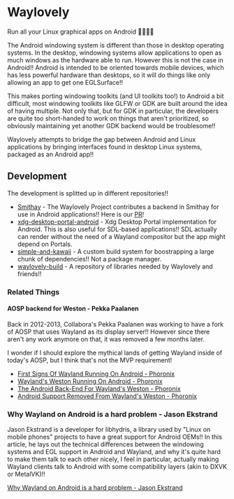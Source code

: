 # Waylovely
Run all your Linux graphical apps on Android 💖✨✨✨

The Android windowing system is different than those in desktop operating systems. In the desktop, windowing systems allow applications to open as much windows as the hardware able to run. However this is not the case in Android!! Android is intended to be oriented towards mobile devices, which has less powerful hardware than desktops, so it will do things like only allowing an app to get one EGLSurface!!

This makes porting windowing toolkits (and UI toolkits too!) to Android a bit difficult, most windowing toolkits like GLFW or GDK are built around the idea of having multiple. Not only that, but for GDK in particular, the developers are quite too short-handed to work on things that aren't prioritized, so obviously maintaining yet another GDK backend would be troublesome!!

Waylovely attempts to bridge the gap between Android and Linux applications by bringing interfaces found in desktop Linux systems, packaged as an Android app!!

## Development
The development is splitted up in different repositories!!

- [Smithay](https://github.com/Smithay/smithay) - The Waylovely Project contributes a backend in Smithay for use in Android applications!! Here is our [PR](https://github.com/Smithay/smithay/pull/711)!
- [xdg-desktop-portal-android](https://github.com/waylovely-project/xdg-desktop-portal-android) - Xdg Desktop Portal implementation for Android. This is also useful for SDL-based applications!! SDL actually can render without the need of a Wayland compositor but the app might depend on Portals.
- [simple-and-kawaii](https://github.com/waylovely-project/simple-and-kawaii) - A custom build system for boostrapping a large chunk of dependencies!! Not a package manager.
- [waylovely-build](https://github.com/waylovely-project/waylovely-buid) - A repository of libraries needed by Waylovely and friends!!

<!--## Step 1: Getting the compositor -->

### Related Things

#### AOSP backend for Weston - Pekka Paalanen

Back in 2012-2013, Collabora's Pekka Paalanen was working to have a fork of AOSP that uses Wayland as its display server!! However since there aren't any work anymore on that, it was removed a few months later.

I wonder if I should explore the mythical lands of getting Wayland inside of today's AOSP, but I think that's not the MVP requirement! 

- [First Signs Of Wayland Running On Android - Phoronix](https://www.phoronix.com/news/MTA5MzA)
- [Wayland's Weston Running On Android - Phoronix](https://www.phoronix.com/news/MTEwNjQ)
- [The Android Back-End For Wayland's Weston - Phoronix](https://www.phoronix.com/news/MTExMDU)
- [Android Support Removed From Wayland's Weston - Phoronix](https://www.phoronix.com/news/MTI4Mjk)

### Why Wayland on Android is a hard problem - Jason Ekstrand

Jason Ekstrand is a developer for libhydris, a library used by "Linux on mobile phones" projects to have a great support for Android OEMs!!
In this article, he lays out the technical differences between the windowing systems and EGL support in Android and Wayland, and why it's quite hard to make them talk to each other nicely, I feel in particular, actually making Wayland clients talk to Android with some compatibility layers (akin to DXVK or MetalVK)!!

[Why Wayland on Android is a hard problem - Jason Ekstrand](https://www.jlekstrand.net/jason/projects/wayland/wayland-android/)
